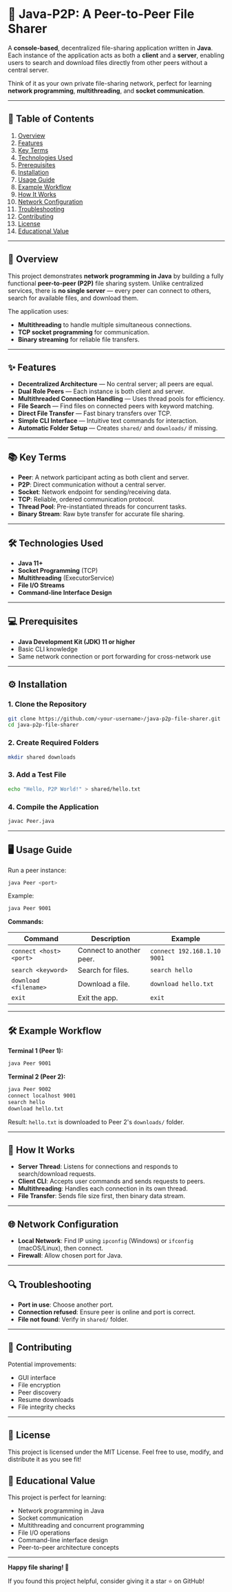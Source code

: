 # 📡 Java-P2P: A Peer-to-Peer File Sharer

A **console-based**, decentralized file-sharing application written in **Java**.
Each instance of the application acts as both a **client** and a **server**, enabling users to search and download files directly from other peers without a central server.

Think of it as your own private file-sharing network, perfect for learning **network programming**, **multithreading**, and **socket communication**.

---

## 📖 Table of Contents

1. [Overview](#-overview)
2. [Features](#-features)
3. [Key Terms](#-key-terms)
4. [Technologies Used](#-technologies-used)
5. [Prerequisites](#-prerequisites)
6. [Installation](#-installation)
7. [Usage Guide](#-usage-guide)
8. [Example Workflow](#-example-workflow)
9. [How It Works](#-how-it-works)
10. [Network Configuration](#-network-configuration)
11. [Troubleshooting](#-troubleshooting)
12. [Contributing](#-contributing)
13. [License](#-license)
14. [Educational Value](#-educational-value)

---

## 📜 Overview

This project demonstrates **network programming in Java** by building a fully functional **peer-to-peer (P2P)** file sharing system.
Unlike centralized services, there is **no single server** — every peer can connect to others, search for available files, and download them.

The application uses:

* **Multithreading** to handle multiple simultaneous connections.
* **TCP socket programming** for communication.
* **Binary streaming** for reliable file transfers.

---

## ✨ Features

* **Decentralized Architecture** — No central server; all peers are equal.
* **Dual Role Peers** — Each instance is both client and server.
* **Multithreaded Connection Handling** — Uses thread pools for efficiency.
* **File Search** — Find files on connected peers with keyword matching.
* **Direct File Transfer** — Fast binary transfers over TCP.
* **Simple CLI Interface** — Intuitive text commands for interaction.
* **Automatic Folder Setup** — Creates `shared/` and `downloads/` if missing.

---

## 📚 Key Terms

* **Peer**: A network participant acting as both client and server.
* **P2P**: Direct communication without a central server.
* **Socket**: Network endpoint for sending/receiving data.
* **TCP**: Reliable, ordered communication protocol.
* **Thread Pool**: Pre-instantiated threads for concurrent tasks.
* **Binary Stream**: Raw byte transfer for accurate file sharing.

---

## 🛠 Technologies Used

* **Java 11+**
* **Socket Programming** (TCP)
* **Multithreading** (ExecutorService)
* **File I/O Streams**
* **Command-line Interface Design**

---

## 💻 Prerequisites

* **Java Development Kit (JDK) 11 or higher**
* Basic CLI knowledge
* Same network connection or port forwarding for cross-network use

---

## ⚙️ Installation

### 1. Clone the Repository

```bash
git clone https://github.com/<your-username>/java-p2p-file-sharer.git
cd java-p2p-file-sharer
```

### 2. Create Required Folders

```bash
mkdir shared downloads
```

### 3. Add a Test File

```bash
echo "Hello, P2P World!" > shared/hello.txt
```

### 4. Compile the Application

```bash
javac Peer.java
```

---

## 🖥️ Usage Guide

Run a peer instance:

```bash
java Peer <port>
```

Example:

```bash
java Peer 9001
```

**Commands:**

| Command                 | Description              | Example                     |
| ----------------------- | ------------------------ | --------------------------- |
| `connect <host> <port>` | Connect to another peer. | `connect 192.168.1.10 9001` |
| `search <keyword>`      | Search for files.        | `search hello`              |
| `download <filename>`   | Download a file.         | `download hello.txt`        |
| `exit`                  | Exit the app.            | `exit`                      |

---

## 🛠 Example Workflow

**Terminal 1 (Peer 1):**

```bash
java Peer 9001
```

**Terminal 2 (Peer 2):**

```bash
java Peer 9002
connect localhost 9001
search hello
download hello.txt
```

Result: `hello.txt` is downloaded to Peer 2's `downloads/` folder.

---

## 🔧 How It Works

* **Server Thread**: Listens for connections and responds to search/download requests.
* **Client CLI**: Accepts user commands and sends requests to peers.
* **Multithreading**: Handles each connection in its own thread.
* **File Transfer**: Sends file size first, then binary data stream.

---

## 🌐 Network Configuration

* **Local Network**: Find IP using `ipconfig` (Windows) or `ifconfig` (macOS/Linux), then connect.
* **Firewall**: Allow chosen port for Java.

---

## 🔍 Troubleshooting

* **Port in use**: Choose another port.
* **Connection refused**: Ensure peer is online and port is correct.
* **File not found**: Verify in `shared/` folder.

---

## 🤝 Contributing

Potential improvements:

* GUI interface
* File encryption
* Peer discovery
* Resume downloads
* File integrity checks

---

## 📜 License

This project is licensed under the MIT License. Feel free to use, modify, and distribute it as you see fit!

## 🎯 Educational Value

This project is perfect for learning:
- Network programming in Java
- Socket communication
- Multithreading and concurrent programming
- File I/O operations
- Command-line interface design
- Peer-to-peer architecture concepts

---

**Happy file sharing! 🎉** 

If you found this project helpful, consider giving it a star ⭐ on GitHub!
